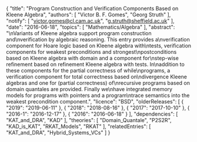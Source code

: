 {
    "title": "Program Construction and Verification Components Based on Kleene Algebra",
    "authors": [
        "Victor B. F. Gomes",
        "Georg Struth"
    ],
    "notify": [
        "victor.gomes@cl.cam.ac.uk",
        "g.struth@sheffield.ac.uk"
    ],
    "date": "2016-06-18",
    "topics": [
        "Mathematics/Algebra"
    ],
    "abstract": "\nVariants of Kleene algebra support program construction and\nverification by algebraic reasoning. This entry provides a\nverification component for Hoare logic based on Kleene algebra with\ntests, verification components for weakest preconditions and strongest\npostconditions based on Kleene algebra with domain and a component for\nstep-wise refinement based on refinement Kleene algebra with tests. In\naddition to these components for the partial correctness of while\nprograms, a verification component for total correctness based on\ndivergence Kleene algebras and one for (partial correctness) of\nrecursive programs based on domain quantales are provided. Finally we\nhave integrated memory models for programs with pointers and a program\ntrace semantics into the weakest precondition component.",
    "licence": "BSD",
    "olderReleases": [
        {
            "2019": "2019-06-11"
        },
        {
            "2018": "2018-08-16"
        },
        {
            "2017": "2017-10-10"
        },
        {
            "2016-1": "2016-12-17"
        },
        {
            "2016": "2016-06-18"
        }
    ],
    "dependencies": [
        "KAT_and_DRA",
        "KAD"
    ],
    "theories": [
        "Domain_Quantale",
        "P2S2R",
        "KAD_is_KAT",
        "RKAT_Models",
        "RKAT"
    ],
    "relatedEntries": [
        "KAT_and_DRA",
        "Hybrid_Systems_VCs"
    ]
}